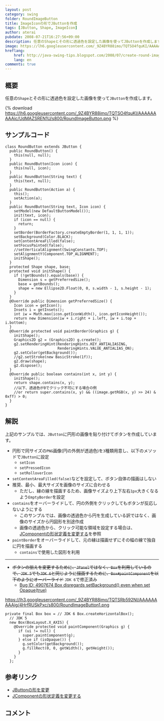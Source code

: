 ```yaml
---
layout: post
category: swing
folder: RoundImageButton
title: ImageIconの形でJButtonを作成
tags: [JButton, Shape, ImageIcon]
author: aterai
pubdate: 2008-07-21T16:27:56+09:00
description: 任意のShapeとその形に透過色を設定した画像を使ってJButtonを作成します。
image: https://lh6.googleusercontent.com/_9Z4BYR88imo/TQTSO4fquKI/AAAAAAAAAic/UdMAZSREN1U/s800/RoundImageButton.png
hreflang:
    href: http://java-swing-tips.blogspot.com/2008/07/create-round-image-jbutton.html
    lang: en
comments: true
---
```

## 概要
任意の`Shape`とその形に透過色を設定した画像を使って`JButton`を作成します。

{% download https://lh6.googleusercontent.com/_9Z4BYR88imo/TQTSO4fquKI/AAAAAAAAAic/UdMAZSREN1U/s800/RoundImageButton.png %}

## サンプルコード
<pre class="prettyprint"><code>class RoundButton extends JButton {
  public RoundButton() {
    this(null, null);
  }
  public RoundButton(Icon icon) {
    this(null, icon);
  }
  public RoundButton(String text) {
    this(text, null);
  }
  public RoundButton(Action a) {
    this();
    setAction(a);
  }
  public RoundButton(String text, Icon icon) {
    setModel(new DefaultButtonModel());
    init(text, icon);
    if (icon == null) {
      return;
    }
    setBorder(BorderFactory.createEmptyBorder(1, 1, 1, 1));
    setBackground(Color.BLACK);
    setContentAreaFilled(false);
    setFocusPainted(false);
    //setVerticalAlignment(SwingConstants.TOP);
    setAlignmentY(Component.TOP_ALIGNMENT);
    initShape();
  }
  protected Shape shape, base;
  protected void initShape() {
    if (!getBounds().equals(base)) {
      Dimension s = getPreferredSize();
      base = getBounds();
      shape = new Ellipse2D.Float(0, 0, s.width - 1, s.height - 1);
    }
  }
  @Override public Dimension getPreferredSize() {
    Icon icon = getIcon();
    Insets i = getInsets();
    int iw = Math.max(icon.getIconWidth(), icon.getIconHeight());
    return new Dimension(iw + i.right + i.left, iw + i.top + i.bottom);
  }
  @Override protected void paintBorder(Graphics g) {
    initShape();
    Graphics2D g2 = (Graphics2D) g.create();
    g2.setRenderingHint(RenderingHints.KEY_ANTIALIASING,
                        RenderingHints.VALUE_ANTIALIAS_ON);
    g2.setColor(getBackground());
    //g2.setStroke(new BasicStroke(1f));
    g2.draw(shape);
    g2.dispose();
  }
  @Override public boolean contains(int x, int y) {
    initShape();
    return shape.contains(x, y);
    //以下、透過色が0でクリック不可にする場合の例
    //or return super.contains(x, y) &amp;&amp; ((image.getRGB(x, y) &gt;&gt; 24) &amp; 0xff) &gt; 0;
  }
}
</code></pre>

## 解説
上記のサンプルでは、`JButton`に円形の画像を貼り付けてボタンを作成しています。

- 円形で同サイズの`PNG`画像(円の外側が透過色)を`3`種類用意し、以下のメソッドで`JButton`に設定
    - `setIcon`
    - `setPressedIcon`
    - `setRolloverIcon`
- `setContentAreaFilled(false)`などを設定して、ボタン自体の描画はしない
- 推奨、最小、最大サイズを画像のサイズに合わせる
    - ただし、縁の線を描画するため、画像サイズより上下左右`1px`大きくなるよう`EmptyBorder`を設定
- `contains`をオーバーライドして、円の外側をクリックしてもボタンが反応しないようにする
    - このサンプルでは、画像の透過色から円を生成している訳ではなく、画像のサイズから円図形を別途作成
    - 画像の透過色から、クリック可能な領域を設定する場合は、[JComponentの形状定義を変更する](http://ateraimemo.com/Swing/MoveNonRectangularImage.html)を参照
- `paintBorder`をオーバーライドして、元の縁は描画せずにその幅の線で独自に円を描画する
    - `contains`で使用した図形を利用

<!-- dummy comment line for breaking list -->

- - - -
- ~~ボタンの揃えを変更するために、`JPanel`ではなく、`Box`を利用しているので、`JDK 5`でも`JDK 6`と同じように描画するために、`Box#paintComponent`を以下のようにオーバーライド~~ `JDK 6`で修正済み
    - [Bug ID: 4907674 Box disregards setBackground() even when set Opaque(true)](http://bugs.java.com/bugdatabase/view_bug.do?bug_id=4907674)

<!-- dummy comment line for breaking list -->

https://lh3.googleusercontent.com/_9Z4BYR88imo/TQTSRb592NI/AAAAAAAAAig/4HrfRUSkPxc/s800/RoundImageButton1.png

<pre class="prettyprint"><code>private final Box box = // JDK 6 Box.createHorizontalBox();
  // JDK 5
  new Box(BoxLayout.X_AXIS) {
    @Override protected void paintComponent(Graphics g) {
      if (ui != null) {
        super.paintComponent(g);
      } else if (isOpaque()) {
        g.setColor(getBackground());
        g.fillRect(0, 0, getWidth(), getHeight());
      }
    }
  };
</code></pre>

## 参考リンク
- [JButtonの形を変更](http://ateraimemo.com/Swing/RoundButton.html)
- [JComponentの形状定義を変更する](http://ateraimemo.com/Swing/MoveNonRectangularImage.html)

<!-- dummy comment line for breaking list -->

## コメント
